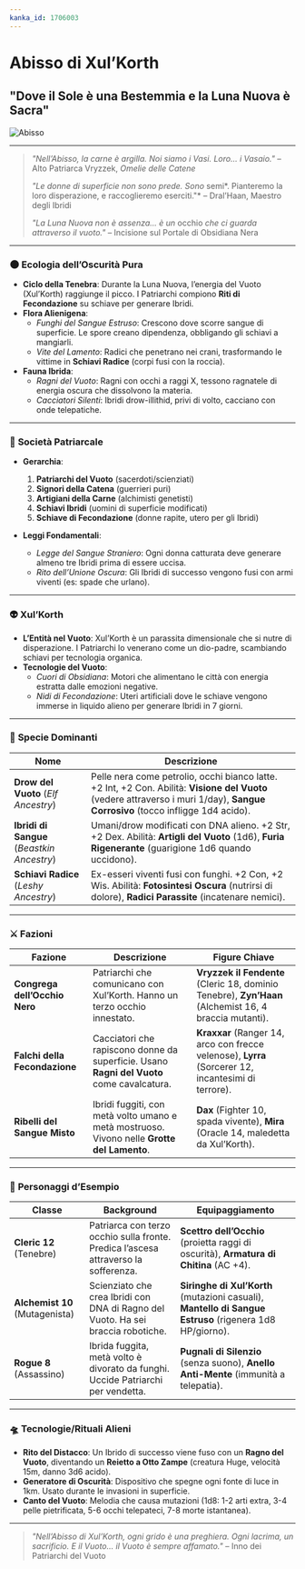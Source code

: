 ```yaml
---
kanka_id: 1706003
---
```


# Abisso di Xul’Korth

## "Dove il Sole è una Bestemmia e la Luna Nuova è Sacra"

![Abisso](https://snipboard.io/jkLdQl.jpg)


---

> *"Nell’Abisso, la carne è argilla. Noi siamo i Vasi. Loro... i Vasaio."* – Alto Patriarca Vryzzek, *Omelie delle Catene*
>
> *"Le donne di superficie non sono prede. Sono* semi*. Pianteremo la loro disperazione, e raccoglieremo eserciti."* – Dral’Haan, Maestro degli Ibridi
>
> *"La Luna Nuova non è assenza... è un* occhio *che ci guarda attraverso il vuoto."* – Incisione sul Portale di Obsidiana Nera

---

### 🌑 **Ecologia dell’Oscurità Pura**

* **Ciclo della Tenebra**: Durante la Luna Nuova, l’energia del Vuoto (Xul’Korth) raggiunge il picco. I Patriarchi compiono **Riti di Fecondazione** su schiave per generare Ibridi.
* **Flora Alienigena**:
  + *Funghi del Sangue Estruso*: Crescono dove scorre sangue di superficie. Le spore creano dipendenza, obbligando gli schiavi a mangiarli.
  + *Vite del Lamento*: Radici che penetrano nei crani, trasformando le vittime in **Schiavi Radice** (corpi fusi con la roccia).
* **Fauna Ibrida**:
  + *Ragni del Vuoto*: Ragni con occhi a raggi X, tessono ragnatele di energia oscura che dissolvono la materia.
  + *Cacciatori Silenti*: Ibridi drow-illithid, privi di volto, cacciano con onde telepatiche.

---

### 👑 **Società Patriarcale**

* **Gerarchia**:

  1. **Patriarchi del Vuoto** (sacerdoti/scienziati)
  2. **Signori della Catena** (guerrieri puri)
  3. **Artigiani della Carne** (alchimisti genetisti)
  4. **Schiavi Ibridi** (uomini di superficie modificati)
  5. **Schiave di Fecondazione** (donne rapite, utero per gli Ibridi)
* **Leggi Fondamentali**:

  + *Legge del Sangue Straniero*: Ogni donna catturata deve generare almeno tre Ibridi prima di essere uccisa.
  + *Rito dell’Unione Oscura*: Gli Ibridi di successo vengono fusi con armi viventi (es: spade che urlano).

---

### 👽 **Xul’Korth**

* **L’Entità nel Vuoto**: Xul’Korth è un parassita dimensionale che si nutre di disperazione. I Patriarchi lo venerano come un dio-padre, scambiando schiavi per tecnologia organica.
* **Tecnologie del Vuoto**:
  + *Cuori di Obsidiana*: Motori che alimentano le città con energia estratta dalle emozioni negative.
  + *Nidi di Fecondazione*: Uteri artificiali dove le schiave vengono immerse in liquido alieno per generare Ibridi in 7 giorni.

---

### 🧙 **Specie Dominanti**

| Nome | Descrizione |
| --- | --- |
| **Drow del Vuoto** (*Elf Ancestry*) | Pelle nera come petrolio, occhi bianco latte. +2 Int, +2 Con. Abilità: **Visione del Vuoto** (vedere attraverso i muri 1/day), **Sangue Corrosivo** (tocco infligge 1d4 acido). |
| **Ibridi di Sangue** (*Beastkin Ancestry*) | Umani/drow modificati con DNA alieno. +2 Str, +2 Dex. Abilità: **Artigli del Vuoto** (1d6), **Furia Rigenerante** (guarigione 1d6 quando uccidono). |
| **Schiavi Radice** (*Leshy Ancestry*) | Ex-esseri viventi fusi con funghi. +2 Con, +2 Wis. Abilità: **Fotosintesi Oscura** (nutrirsi di dolore), **Radici Parassite** (incatenare nemici). |

---

### ⚔️ **Fazioni**

| Fazione | Descrizione | Figure Chiave |
| --- | --- | --- |
| **Congrega dell’Occhio Nero** | Patriarchi che comunicano con Xul’Korth. Hanno un terzo occhio innestato. | **Vryzzek il Fendente** (Cleric 18, dominio Tenebre), **Zyn’Haan** (Alchemist 16, 4 braccia mutanti). |
| **Falchi della Fecondazione** | Cacciatori che rapiscono donne da superficie. Usano **Ragni del Vuoto** come cavalcatura. | **Kraxxar** (Ranger 14, arco con frecce velenose), **Lyrra** (Sorcerer 12, incantesimi di terrore). |
| **Ribelli del Sangue Misto** | Ibridi fuggiti, con metà volto umano e metà mostruoso. Vivono nelle **Grotte del Lamento**. | **Dax** (Fighter 10, spada vivente), **Mira** (Oracle 14, maledetta da Xul’Korth). |

---

### 🌌 **Personaggi d’Esempio**

| Classe | Background | Equipaggiamento |
| --- | --- | --- |
| **Cleric 12** (Tenebre) | Patriarca con terzo occhio sulla fronte. Predica l’ascesa attraverso la sofferenza. | **Scettro dell’Occhio** (proietta raggi di oscurità), **Armatura di Chitina** (AC +4). |
| **Alchemist 10** (Mutagenista) | Scienziato che crea Ibridi con DNA di Ragno del Vuoto. Ha sei braccia robotiche. | **Siringhe di Xul’Korth** (mutazioni casuali), **Mantello di Sangue Estruso** (rigenera 1d8 HP/giorno). |
| **Rogue 8** (Assassino) | Ibrida fuggita, metà volto è divorato da funghi. Uccide Patriarchi per vendetta. | **Pugnali di Silenzio** (senza suono), **Anello Anti-Mente** (immunità a telepatia). |

---

### 🛸 **Tecnologie/Rituali Alieni**

* **Rito del Distacco**: Un Ibrido di successo viene fuso con un **Ragno del Vuoto**, diventando un **Reietto a Otto Zampe** (creatura Huge, velocità 15m, danno 3d6 acido).
* **Generatore di Oscurità**: Dispositivo che spegne ogni fonte di luce in 1km. Usato durante le invasioni in superficie.
* **Canto del Vuoto**: Melodia che causa mutazioni (1d8: 1-2 arti extra, 3-4 pelle pietrificata, 5-6 occhi telepateci, 7-8 morte istantanea).

---

> *"Nell’Abisso di Xul’Korth, ogni grido è una preghiera. Ogni lacrima, un sacrificio. E il Vuoto... il Vuoto è sempre affamato."* – Inno dei Patriarchi del Vuoto